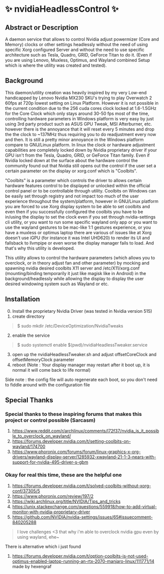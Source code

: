 # ✨ nvidiaHeadlessControl ✨
## Abstract or Description
A daemon service that allows to control Nvidia adjust powermizer (Core and Memory) clocks or other settings headlessly without the need of using specific Xorg configured Server and without the need to use specific architecture such as Tesla, Quadro, GRID, GeForce Titan to do it. (Even if you are using Lenovo, Muxless, Optimus, and Wayland combined Setup which is where the utility was created and tested).

## Background
This daemon/utility creation was heavily inspired by my very Low-end handicapped by Lenovo Nvidia MX230 SKU's trying to play Overwatch 2 60fps at 720p lowest setting on Linux Platform. However it is not possible in the current condition due to the 256 cuda cores clock locked at 1.6-1.5GHz for the Core Clock which only stays around 30-50 fps most of the time, controlling hardware parameters in Windows platform is very easy by just using 3rd party product such as ASUS GPU Tweak, MSI Afterburner, etc. however there is the annoyance that it will reset every 5 minutes and drop the the clock to ~137MHz thus requiring you to do readjustment every now and then. It is still a pretty minor annoyance in the Windows platform compare to GNU/Linux platform. In linux the clock or hardware adjustment capabilities are completely locked down by Nvidia proprietary driver if your GPU isn't from the Tesla, Quadro, GRID, or GeForce Titan family. Even if Nvidia locked down at the surface about the hardware control the community found out that Nvidia still opens out the control if the user set a certain parameter on the display or xorg.conf which is "Coolbits". 

"Coolbits" is a parameter which controls the driver to allows certain hardware features control to be displayed or unlocked within the official control panel or to be controllable through utility. Coolbits on Windows can be easily set through registry and not impact too much of the user experience throughout the system/platform, however in GNU/Linux platform you are forced to use Xorg display system to be able to set coolbits and even then if you successfully configured the coolbits you have to be in/using the display to set the clock even if you set through nvidia-settings cli utility, or you want to run some specific wayland only app or you want to use the wayland gestures to be mac-like 1:1 gestures experience, or you have a muxless or optimus laptop there are various of issues like at Xorg doesn't use iGPU (for instance it was Intel UHD620) to render its UI and fallsback to llvmpipe or even worse the display manager fails to load. And that's why this utility is developed.

This utility allows to control the hardware parameters (which allows you to overclock, or in theory adjust fan and other parameter) by mocking and spawning nvidia desired coolbits X11 server and /etc/X11/xorg.conf (mounting/binding temporarily it just like magisk like in Android) in the background/headlessly while allowing the display to display the user desired windowing system such as Wayland or etc.  

## Installation
0. Install the proprietary Nvidia Driver (was tested in Nvidia version 515)
1. create directory 
> $ sudo mkdir /etc/DeviceOptimization/NvidiaTweaks
2. enable the service
> $ sudo systemctl enable $(pwd)/nvidiaHeadlessTweaker.service
3. open up the nvidiaHeadlessTweaker.sh and adjust offsetCoreClock and offsetMemoryClock parameter
4. reboot (Note : Your display manager may restart after it boot up, it is normal it will come back to life normal)

Side note : the config file will auto regenerate each boot, so you don't need to fiddle around with the configuration file



## Special Thanks
### Special thanks to these inspiring forums that makes this project or control possible (Sarcasm)
1. https://www.reddit.com/r/archlinux/comments/l72f37/nvidia_is_it_possible_to_overclock_on_wayland/
2. https://forums.developer.nvidia.com/t/setting-coolbits-on-wayland/174700
3. https://www.phoronix.com/forums/forum/linux-graphics-x-org-drivers/wayland-display-server/1285932-xwayland-21-1-3-nears-with-support-for-nvidia-495-driver-s-gbm

### Okay for real this time, these are the helpful one
1. https://forums.developer.nvidia.com/t/solved-coolbits-without-xorg-conf/37305/5
2. https://www.phoronix.com/review/197/2
3. https://wiki.archlinux.org/title/NVIDIA/Tips_and_tricks
4. https://unix.stackexchange.com/questions/559918/how-to-add-virtual-monitor-with-nvidia-proprietary-driver
5. https://github.com/NVIDIA/nvidia-settings/issues/65#issuecomment-840205288


> I love challenges <3 that why i'm able to overclock nvidia gpu even by using wayland, ehe~ 

There is alternative which i just found
1. https://forums.developer.nvidia.com/t/option-coolbits-is-not-used-optimus-enabled-laptop-running-an-rtx-2070-manjaro-linux/111771/14 made by 
hexengraf


